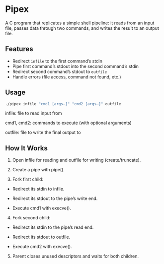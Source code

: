 # Pipex

A C program that replicates a simple shell pipeline: it reads from an input file, passes data through two commands, and writes the result to an output file.

## Features
- Redirect `infile` to the first command’s stdin  
- Pipe first command’s stdout into the second command’s stdin  
- Redirect second command’s stdout to `outfile`  
- Handle errors (file access, command not found, etc.)

## Usage
```sh
./pipex infile "cmd1 [args…]" "cmd2 [args…]" outfile
```
infile: file to read input from

cmd1, cmd2: commands to execute (with optional arguments)

outfile: file to write the final output to

## How It Works
1. Open infile for reading and outfile for writing (create/truncate).

2. Create a pipe with pipe().

3. Fork first child:

  - Redirect its stdin to infile.

  - Redirect its stdout to the pipe’s write end.

  - Execute cmd1 with execve().

4. Fork second child:

  - Redirect its stdin to the pipe’s read end.

  - Redirect its stdout to outfile.

  - Execute cmd2 with execve().

5. Parent closes unused descriptors and waits for both children.
